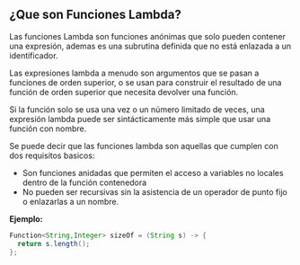##  ¿Que son Funciones Lambda?

Las funciones Lambda son funciones anónimas que solo pueden contener una expresión, ademas es una subrutina definida que no está enlazada a un identificador. 

Las expresiones lambda a menudo son argumentos que se pasan a funciones de orden superior, o se usan para construir el resultado de una función de orden superior que necesita devolver una función.

 Si la función solo se usa una vez o un número limitado de veces, una expresión lambda puede ser sintácticamente más simple que usar una función con nombre. 

 Se puede decir que las funciones lambda son aquellas que cumplen con dos requisitos basicos:
  * Son funciones anidadas que permiten el acceso a variables no locales dentro de la función contenedora
  * No pueden ser recursivas sin la asistencia de un operador de punto fijo o enlazarlas a un nombre.

  **Ejemplo:**

  ```Java
  Function<String,Integer> sizeOf = (String s) -> {
    return s.length();
};
  ```



